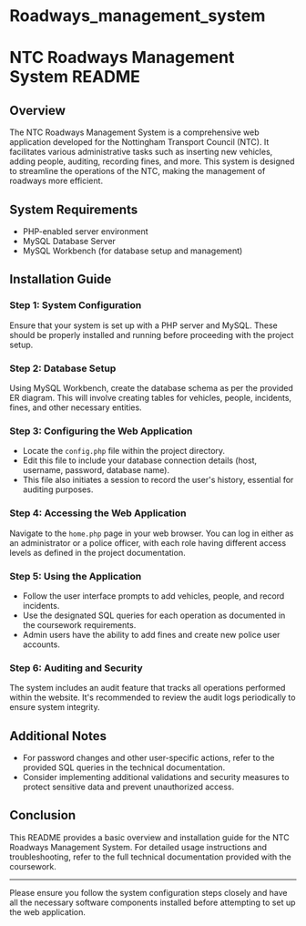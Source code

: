 # Roadways_management_system

# NTC Roadways Management System README

## Overview
The NTC Roadways Management System is a comprehensive web application developed for the Nottingham Transport Council (NTC). It facilitates various administrative tasks such as inserting new vehicles, adding people, auditing, recording fines, and more. This system is designed to streamline the operations of the NTC, making the management of roadways more efficient.

## System Requirements
- PHP-enabled server environment
- MySQL Database Server
- MySQL Workbench (for database setup and management)

## Installation Guide

### Step 1: System Configuration
Ensure that your system is set up with a PHP server and MySQL. These should be properly installed and running before proceeding with the project setup.

### Step 2: Database Setup
Using MySQL Workbench, create the database schema as per the provided ER diagram. This will involve creating tables for vehicles, people, incidents, fines, and other necessary entities.

### Step 3: Configuring the Web Application
- Locate the `config.php` file within the project directory.
- Edit this file to include your database connection details (host, username, password, database name).
- This file also initiates a session to record the user's history, essential for auditing purposes.

### Step 4: Accessing the Web Application
Navigate to the `home.php` page in your web browser. You can log in either as an administrator or a police officer, with each role having different access levels as defined in the project documentation.

### Step 5: Using the Application
- Follow the user interface prompts to add vehicles, people, and record incidents.
- Use the designated SQL queries for each operation as documented in the coursework requirements.
- Admin users have the ability to add fines and create new police user accounts.

### Step 6: Auditing and Security
The system includes an audit feature that tracks all operations performed within the website. It's recommended to review the audit logs periodically to ensure system integrity.

## Additional Notes
- For password changes and other user-specific actions, refer to the provided SQL queries in the technical documentation.
- Consider implementing additional validations and security measures to protect sensitive data and prevent unauthorized access.

## Conclusion
This README provides a basic overview and installation guide for the NTC Roadways Management System. For detailed usage instructions and troubleshooting, refer to the full technical documentation provided with the coursework.

---


Please ensure you follow the system configuration steps closely and have all the necessary software components installed before attempting to set up the web application.
